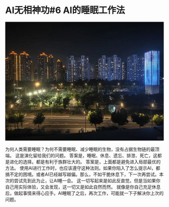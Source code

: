 # AI无相神功#6 AI的睡眠工作法

 ![](img/f1aab161-9421-4408-bc3c-099860744aac.jpg)
 
为何人类需要睡眠？为何不需要睡眠、减少睡眠的生物，没有占据生物链的最顶端。
这是演化留给我们的问题。
答案是，睡眠、休息、遗忘、排泄、死亡，这都是进化的选择。都是有利于族群壮大的。
答案是，上面都是避免进入局部最优的方法。
使用AI进行工作时，也应该遵守这种法则。如果你陷入了怎么提示AI，都搞不定的困境。或者AI已经越写越偏。那么，不如干脆休息下，下一次再尝试。本次的尝试先到此为止，让AI睡一会。
这一切写起来是如此反直觉。但是当如果你自己用实际体验，又会发现，这一切又是如此自然而然。
就像是你自己充足休息后，做起事情来得心应手。AI睡眠了之后，再次工作，可能就一下子解决你上次的问题。